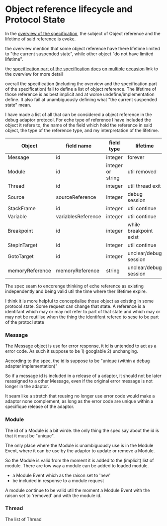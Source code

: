 # Object reference lifecycle and Protocol State

In the [overview of the specification](https://microsoft.github.io/debug-adapter-protocol/overview#Lifetime%20of%20Objects%20References),
the subject of Object reference and the lifetime of said reference is evoke.

the overview mention that some object reference have there lifetime limited to "the current suspended state",
while other object "do not have limited lifetime".

the [specification part of the specification](https://microsoft.github.io/debug-adapter-protocol/specification)
[does](https://microsoft.github.io/debug-adapter-protocol/specification#Events_Output)
[on](https://microsoft.github.io/debug-adapter-protocol/specification#Requests_DataBreakpointInfo)
[multiple](https://microsoft.github.io/debug-adapter-protocol/specification#Requests_RestartFrame)
[occasion](https://microsoft.github.io/debug-adapter-protocol/specification#Requests_Scopes)
link to the overview for more detail

overall the specification (including the overview and the specification part of the specification) fail to define a list of object reference.
The lifetime of those reference is as best implicit and at worse undefine/implementation define.
It also fail at unambiguously defining what "the current suspended state" mean.

I have made a list of all that can be considered a object reference in the debug adaptor protocol.
For eche type of reference I have included the object it refere to, the name of the field which hold the reference in said object,
the type of the reference type, and my interpretation of the lifetime.

| Object          | field name         | field type        | lifetime               |
| --------------- | ------------------ | ----------------- | ---------------------- |
| Message         | id                 | integer           | forever                |
| Module          | id                 | integer or string | util removed           |
| Thread          | id                 | integer           | util thread exit       |
| Source          | sourceReference    | integer           | debug session          |
| StackFrame      | id                 | integer           | util continue          |
| Variable        | variablesReference | integer           | util continue          |
| Breakpoint      | id                 | integer           | while breakpoint exist |
| StepInTarget    | id                 | integer           | util continue          |
| GotoTarget      | id                 | integer           | unclear/debug session  |
| memoryReference | memoryReference    | string            | unclear/debug session  |

The spec seam to encorenge thinking of eche reference as existing independently and being valid util the time where ther lifetime expire.

I think it is more helpful to conceptialise those object as existing in some protocol state. Some request can change that state.
A reference is a identifant which may or may not refer to part of that state and which may or may not be reutilise when the thing the identifent refered to
sese to be part of the protocl state

### Message

The Message object is use for error response, it id is untended to act as a error code.
As such it suppose to be 1) googlable 2) unchanging.

According to the spec, the id is suppose to be "unique (within a debug adapter implementation)"

So if a message id is included in a release of a adaptor, it should not be later reassigned to a other Message,
even if the original error message is not longer in the adaptor.

It seam like a stretch that reusing no longer use error code would make a adaptor none complement, as
long as the error code are unique within a specifique release of the adaptor.

### Module

The id of a Module is a bit wirde. the only thing the spec say about the id is that it must be "unique".

The only place where the Module is unambiguously use is in the Module Event, where it can be use by the adaptor to update or remove a Module.

So the Module is valid from the moment it is added to the (implicit) list of module.
There are tow way a module can be added to loaded module.

- a Module Event which as the raison set to 'new'
- be included in response to a module request

A module continue to be valid util the moment a Module Event with the raison set to 'removed' and with the module id.

### Thread

The list of Thread
